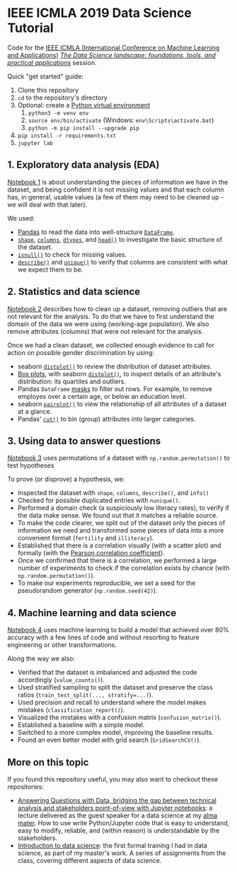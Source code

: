 # IEEE ICMLA 2019 Data Science Tutorial

Code for the 
[IEEE ICMLA (International Conference on Machine Learning and Applications)](https://www.icmla-conference.org/icmla19/)
[_The Data Science landscape: foundations, tools, and practical applications_](https://www.icmla-conference.org/icmla19/links/tutorialAM.htm)
session.

Quick "get started" guide:

1. Clone this repository
1. `cd` to the repository's directory
1. Optional: create a [Python virtual environment](https://docs.python.org/3/tutorial/venv.html)
    1. `python3 -m venv env`
    1. `source env/bin/activate` (Windows: `env\Scripts\activate.bat`)
    1. `python -m pip install --upgrade pip`
1. `pip install -r requirements.txt`
1. `jupyter lab`

## 1. Exploratory data analysis (EDA)

[Notebook 1](1-exploratory-data-analysis.ipynb) is about understanding the pieces of information we have in the dataset, and being confident it is not missing values and that each column has, in general, usable values (a few of them may need to be cleaned up - we will deal with that later).

We used:

- [Pandas](https://pandas.pydata.org/) to read the data into well-structure [`DataFrame`](https://pandas.pydata.org/pandas-docs/stable/reference/api/pandas.DataFrame.html).
- [`shape`](https://pandas.pydata.org/pandas-docs/stable/reference/api/pandas.DataFrame.shape.html), [`columns`](https://pandas.pydata.org/pandas-docs/stable/reference/api/pandas.DataFrame.columns.html), [`dtypes`](https://pandas.pydata.org/pandas-docs/stable/reference/api/pandas.DataFrame.dtypes.html), and [`head()`](https://pandas.pydata.org/pandas-docs/stable/reference/api/pandas.DataFrame.head.html) to investigate the basic structure of the dataset.
- [`isnull()`](https://pandas.pydata.org/pandas-docs/stable/reference/api/pandas.DataFrame.isnull.html) to check for missing values.
- [`describe()`](https://pandas.pydata.org/pandas-docs/stable/reference/api/pandas.DataFrame.describe.html) and [`unique()`](https://pandas.pydata.org/pandas-docs/stable/reference/api/pandas.Series.unique.html) to verify that columns are consistent with what we expect them to be.

## 2. Statistics and data science

[Notebook 2](2-statistics-and-data-science.ipynb) describes how to clean up a dataset, removing outliers that are not relevant for the analysis. To do that we have to first understand the domain of the data we were using (working-age population). We also remove attributes (columns) that were not relevant for the analysis.

Once we had a clean dataset, we collected enough evidence to call for action on possible gender discrimination by using:

- seaborn [`distplot()`](https://seaborn.pydata.org/generated/seaborn.distplot.html) to review the distribution of dataset attributes.
- [Box plots](https://en.wikipedia.org/wiki/Box_plot), with seaborn [`distplot()`](https://seaborn.pydata.org/generated/seaborn.boxplot.html), to inspect details of an attribute's distribution: its quartiles and outliers.
- Pandas `DataFrame` [masks](https://pandas.pydata.org/pandas-docs/stable/reference/api/pandas.DataFrame.mask.html) to filter out rows. For example, to remove employes over a certain age, or below an education level.
- seaborn [`pairplot()`](https://seaborn.pydata.org/generated/seaborn.pairplot.html) to view the relationship of all attributes of a dataset at a glance.
- Pandas' [`cut()`](https://pandas.pydata.org/pandas-docs/stable/reference/api/pandas.cut.html) to bin (group) attributes into larger categories.

## 3. Using data to answer questions

[Notebook 3](3-using-data-to-answer-questions.ipynb) uses permutations of a dataset with `np.random.permutation()` to test hypotheses

To prove (or disprove) a hypothesis, we:

- Inspected the dataset with `shape`, `columns`, `describe()`, and `info()`
- Checked for possible duplicated entries with `nunique()`.
- Performed a domain check (a suspiciously low literacy rates), to verify if the data make sense. We found out that it matches a reliable source.
- To make the code clearer, we split out of the dataset only the pieces of information we need and transformed some pieces of data into a more convenient format (`fertility` and `illiteracy`).
- Established that there is a correlation visually (with a scatter plot) and formally (with the [Pearson correlation coefficient](https://en.wikipedia.org/wiki/Pearson_correlation_coefficient)).
- Once we confirmed that there is a correlation, we performed a large number of experiments to check if the correlation exists by chance (with `np.random.permutation()`).
- To make our experiments reproducible, we set a seed for the pseudorandom generator (`np.random.seed(42)`).

## 4. Machine learning and data science

[Notebook 4](4-machine-learning-and-data-science.ipynb) uses machine learning to build a model that achieved over 80% accuracy with a few lines of code and without resorting to feature engineering or other transformations.

Along the way we also:

- Verified that the dataset is imbalanced and adjusted the code accordingly (`value_counts()`).
- Used stratified sampling to split the dataset and preserve the class ratios (`train_test_split(..., stratify=...)`).
- Used precision and recall to understand where the model makes mistakes (`classification_report()`).
- Visualized the mistakes with a confusion matrix (`confusion_matrix()`).
- Established a baseline with a simple model.
- Switched to a more complex model, improving the baseline results.
- Found an even better model with grid search (`GridSearchCV()`).

## More on this topic

If you found this repository useful, you may also want to checkout these repositories:

- [Answering Questions with Data, bridging the gap between technical analysis and stakeholders point-of-view with Jupyter notebooks](https://github.com/fau-masters-collected-works-cgarbin/intro-data-science-guest-speaker): a lecture delivered as the guest speaker for a data science at my [alma mater](https://www.fau.edu/). How to use write Python/Jupyter code that is easy to understand, easy to modify, reliable, and (within reason) is understandable by the stakeholders.
- [Introduction to data science](https://github.com/fau-masters-collected-works-cgarbin/cap5768-introduction-to-data-science): the first formal training I had in data science, as part of my master's work. A series of assignments from the class, covering different aspects of data science.

